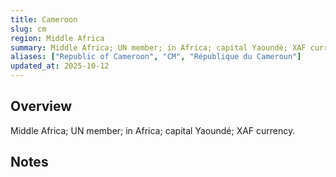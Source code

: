 ```yaml
---
title: Cameroon
slug: cm
region: Middle Africa
summary: Middle Africa; UN member; in Africa; capital Yaoundé; XAF currency.
aliases: ["Republic of Cameroon", "CM", "République du Cameroun"]
updated_at: 2025-10-12
---
```


## Overview

Middle Africa; UN member; in Africa; capital Yaoundé; XAF currency.

## Notes

<!-- Add your first note below -->
